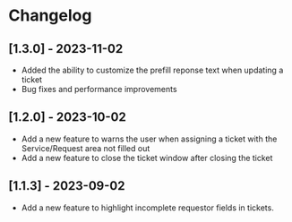 # Changelog

## [1.3.0] - 2023-11-02

- Added the ability to customize the prefill reponse text when updating a ticket
- Bug fixes and performance improvements

## [1.2.0] - 2023-10-02

- Add a new feature to warns the user when assigning a ticket with the Service/Request area not filled out
- Add a new feature to close the ticket window after closing the ticket

## [1.1.3] - 2023-09-02

- Add a new feature to highlight incomplete requestor fields in tickets.